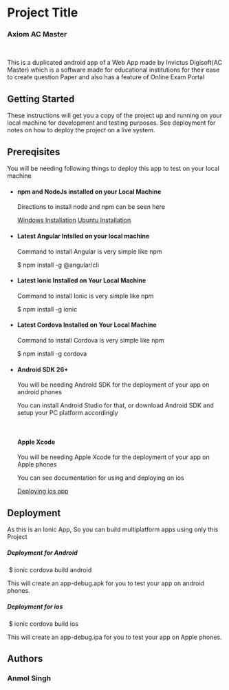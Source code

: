 <h1>Project Title</h1>
 <h3>Axiom AC Master</h3>
 <br>
 <p>This is a duplicated android app of a Web App made by Invictus Digisoft(AC Master) which is a software 
   made for educational institutions for their ease to create question Paper and also has a feature of Online Exam Portal</p>
   
<h2>Getting Started</h2>
<p>These instructions will get you a copy of the project up and running on your local machine for development and testing purposes. See deployment for notes on how to deploy the project on a live system.</p>

<h2>Prereqisites</h2>
<p>You will be needing following things to deploy this app to test on your local machine</p>
<ul>
  <li>
    <h4>npm and NodeJs installed on your Local Machine</h4>
    <p>Directions to install node and npm can be seen here</p>
    <a href="https://www.guru99.com/download-install-node-js.html">Windows Installation</a>
    <a href="https://www.digitalocean.com/community/tutorials/how-to-install-node-js-on-ubuntu-16-04">Ubuntu Installation</a>
  </li>
  <li>
    <h4>Latest Angular Intslled on your local machine</h4>
    <p>Command to install Angular is very simple like npm</p>
    $ npm install -g @angular/cli
  </li>
  <li>
    <h4>Latest Ionic Installed on Your Local Machine</h4>
    <p>Command to install Ionic is very simple like npm</p>
    $ npm install -g ionic
  </li>
  
  <li>
    <h4>Latest Cordova Installed on Your Local Machine</h4>
    <p>Command to install Cordova is very simple like npm</p>
    $ npm install -g cordova
  </li>
  
  <li>
    <h4>Android SDK 26+</h4>
    <p>You will be needing Android SDK for the deployment of your app on android phones</p>
    <p>You can install Android Studio for that, or download Android SDK and setup your PC platform accordingly</p>
    <br>
    <h4>Apple Xcode</h4>
    <p>You will be needing Apple Xcode for the deployment of your app on Apple phones</p>
    <p>You can see documentation for using and deploying on ios</p>
    <a href="https://ionicframework.com/docs/intro/deploying/">Deploying ios app</a>
  </li>
 </ul>

<h2>Deployment</h2>
<p>As this is an Ionic App, So you can build multiplatform apps using only this Project</p>
<h5>Deployment for Android</h5>
  &nbsp$ ionic cordova build android
  <p>This will create an app-debug.apk for you to test your app on android phones.</p>
  
  <h5>Deployment for ios</h5>
  &nbsp$ ionic cordova build ios
  <p>This will create an app-debug.ipa for you to test your app on Apple phones.</p>

<h2>Authors</h2>
<h3>Anmol Singh</h3>
